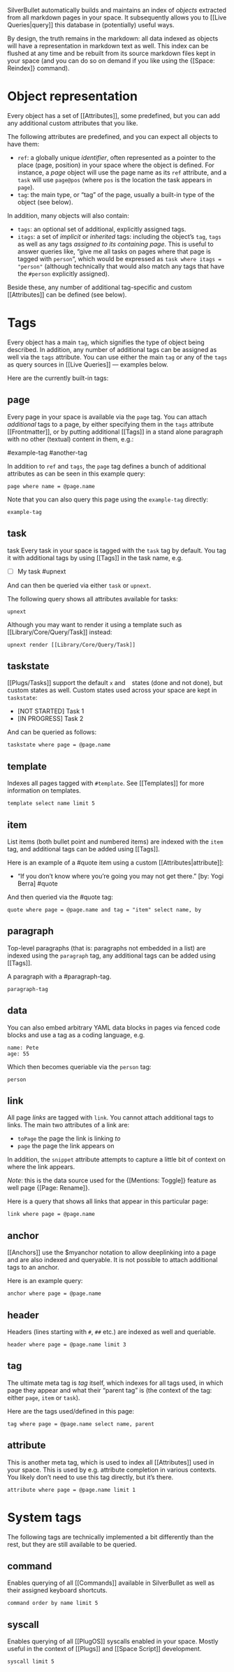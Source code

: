 SilverBullet automatically builds and maintains an index of _objects_ extracted from all markdown pages in your space. It subsequently allows you to [[Live Queries|query]] this database in (potentially) useful ways.

By design, the truth remains in the markdown: all data indexed as objects will have a representation in markdown text as well. This index can be flushed at any time and be rebuilt from its source markdown files kept in your space (and you can do so on demand if you like using the {[Space: Reindex]} command).

# Object representation
Every object has a set of [[Attributes]], some predefined, but you can add any additional custom attributes that you like.

The following attributes are predefined, and you can expect all objects to have them:
* `ref`: a globally unique _identifier_, often represented as a pointer to the place (page, position) in your space where the object is defined. For instance, a _page_ object will use the page name as its `ref` attribute, and a `task` will use `page@pos` (where `pos` is the location the task appears in `page`).
* `tag`: the main type, or “tag” of the page, usually a built-in type of the object (see below).

In addition, many objects will also contain:
* `tags`: an optional set of additional, explicitly assigned tags.
* `itags`: a set of _implicit_ or _inherited_ tags: including the object’s `tag`, `tags` as well as any tags _assigned to its containing page_. This is useful to answer queries like, “give me all tasks on pages where that page is tagged with `person`“, which would be expressed as `task where itags = "person"` (although technically that would also match any tags that have the `#person` explicitly assigned).

Beside these, any number of additional tag-specific and custom [[Attributes]] can be defined (see below).

# Tags
Every object has a main `tag`, which signifies the type of object being described. In addition, any number of additional tags can be assigned as well via the `tags` attribute. You can use either the main `tag` or any of the `tags` as query sources in [[Live Queries]] — examples below.

Here are the currently built-in tags:

## page
Every page in your space is available via the `page` tag. You can attach _additional_ tags to a page, by either specifying them in the `tags` attribute [[Frontmatter]], or by putting additional [[Tags]] in a stand alone paragraph with no other (textual) content in them, e.g.:

#example-tag #another-tag

In addition to `ref` and `tags`, the `page` tag defines a bunch of additional attributes as can be seen in this example query:

```query
page where name = @page.name
```

Note that you can also query this page using the `example-tag` directly:

```query
example-tag
```

## task

task
Every task in your space is tagged with the `task` tag by default. You tag it with additional tags by using [[Tags]] in the task name, e.g.

* [ ] My task #upnext 

And can then be queried via either `task` or `upnext`. 

The following query shows all attributes available for tasks:

```query
upnext
```

Although you may want to render it using a template such as [[Library/Core/Query/Task]] instead:

```query
upnext render [[Library/Core/Query/Task]]
```

## taskstate
[[Plugs/Tasks]] support the default `x` and ` ` states (done and not done), but custom states as well. Custom states used across your space are kept in `taskstate`:

* [NOT STARTED] Task 1
* [IN PROGRESS] Task 2

And can be queried as follows:

```query
taskstate where page = @page.name
```

## template
Indexes all pages tagged with `#template`. See [[Templates]] for more information on templates.

```query
template select name limit 5
```


## item
List items (both bullet point and numbered items) are indexed with the `item` tag, and additional tags can be added using [[Tags]].

Here is an example of a #quote item using a custom [[Attributes|attribute]]:

* “If you don’t know where you’re going you may not get there.” [by: Yogi Berra] #quote

And then queried via the #quote tag:

```query 
quote where page = @page.name and tag = "item" select name, by
```

## paragraph
Top-level paragraphs (that is: paragraphs not embedded in a list) are indexed using the `paragraph` tag, any additional tags can be added using [[Tags]].

A paragraph with a #paragraph-tag.

```query
paragraph-tag
```

## data
You can also embed arbitrary YAML data blocks in pages via fenced code blocks and use a tag as a coding language, e.g.

```#person
name: Pete
age: 55
```

Which then becomes queriable via the `person` tag:

```query
person 
```

## link
All page _links_ are tagged with `link`. You cannot attach additional tags to links. The main two attributes of a link are:

* `toPage` the page the link is linking _to_
* `page` the page the link appears on

In addition, the `snippet` attribute attempts to capture a little bit of context on where the link appears.

_Note_: this is the data source used for the {[Mentions: Toggle]} feature as well page {[Page: Rename]}.

Here is a query that shows all links that appear in this particular page:

```query
link where page = @page.name
```

## anchor
[[Anchors]] use the $myanchor notation to allow deeplinking into a page and are also indexed and queryable. It is not possible to attach additional tags to an anchor.

Here is an example query:

```query
anchor where page = @page.name
```

## header
Headers (lines starting with `#`, `##` etc.) are indexed as well and queriable.

```query
header where page = @page.name limit 3
```


## tag
The ultimate meta tag is _tag_ itself, which indexes for all tags used, in which page they appear and what their “parent tag” is (the context of the tag: either `page`, `item` or `task`).

Here are the tags used/defined in this page:

```query
tag where page = @page.name select name, parent
```

## attribute
This is another meta tag, which is used to index all [[Attributes]] used in your space. This is used by e.g. attribute completion in various contexts. You likely don’t need to use this tag directly, but it’s there.

```query
attribute where page = @page.name limit 1 
```

# System tags
The following tags are technically implemented a bit differently than the rest, but they are still available to be queried.

## command
Enables querying of all [[Commands]] available in SilverBullet as well as their assigned keyboard shortcuts.
```query
command order by name limit 5
```

## syscall
Enables querying of all [[PlugOS]] syscalls enabled in your space. Mostly useful in the context of [[Plugs]] and [[Space Script]] development.

```query
syscall limit 5
```

